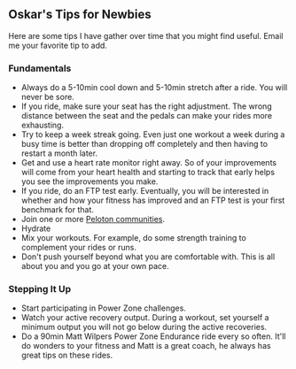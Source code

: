 ## Oskar's Tips for Newbies

Here are some tips I have gather over time that you might find useful. Email me your favorite tip to add.

### Fundamentals

* Always do a 5-10min cool down and 5-10min stretch after a ride. You will never be sore.
* If you ride, make sure your seat has the right adjustment. The wrong distance between the seat and the pedals can make your rides more exhausting.
* Try to keep a week streak going. Even just one workout a week during a busy time is better than dropping off completely and then having to restart a month later.
* Get and use a heart rate monitor right away. So of your improvements will come from your heart health and starting to track that early helps you see the improvements you make.
* If you ride, do an FTP test early. Eventually, you will be interested in whether and how your fitness has improved and an FTP test is your first benchmark for that.
* Join one or more [Peloton communities](https://www.pelobuddy.com/tribes/?utm_source=pelotrak).
* Hydrate
* Mix your workouts. For example, do some strength training to complement your rides or runs.
* Don't push yourself beyond what you are comfortable with. This is all about you and you go at your own pace.

### Stepping It Up

* Start participating in Power Zone challenges.
* Watch your active recovery output. During a workout, set yourself a minimum output you will not go below during the active recoveries.
* Do a 90min Matt Wilpers Power Zone Endurance ride every so often. It'll do wonders to your fitness and Matt is a great coach, he always has great tips on these rides.
